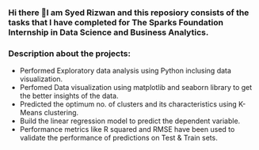 ### Hi there 👋I am Syed Rizwan and this reposiory consists of the tasks that I have completed for The Sparks Foundation Internship in Data Science and Business Analytics.

<!--
**Rizwan2705/Rizwan2705** is a ✨ _special_ ✨ repository because its `README.md` (this file) appears on your GitHub profile.

Here are some ideas to get you started:

- 🔭 I’m currently working on ...
- 🌱 I’m currently learning ...
- 👯 I’m looking to collaborate on ...
- 🤔 I’m looking for help with ...
- 💬 Ask me about ...
- 📫 How to reach me: ...
- 😄 Pronouns: ...
- ⚡ Fun fact: ...
-->
### Description about the projects:
* Performed Exploratory data analysis using Python inclusing data visualization. 
* Perfomed Data visualization using matplotlib and seaborn library to get the better insights of the data.
* Predicted the optimum no. of clusters and its characteristics using K-Means clustering.
* Build the linear regression model to predict the dependent variable.
* Performance metrics like R squared and RMSE have been used to validate the performance of predictions on Test & Train sets.
